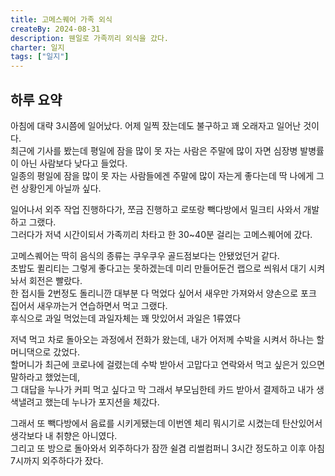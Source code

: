 ```yaml
---
title: 고메스퀘어 가족 외식
createBy: 2024-08-31
description: 웬일로 가족끼리 외식을 갔다.
charter: 일지
tags: ["일지"]
---
```


## 하루 요약

아침에 대략 3시쯤에 일어났다. 어제 일찍 잤는데도 불구하고 꽤 오래자고 일어난 것이다.  
최근에 기사를 봤는데 평일에 잠을 많이 못 자는 사람은 주말에 많이 자면 심장병 발병률이 아닌 사람보다 낮다고 들었다.  
일종의 평일에 잠을 많이 못 자는 사람들에겐 주말에 많이 자는게 좋다는데 딱 나에게 그런 상황인게 아닐까 싶다.

일어나서 외주 작업 진행하다가, 쪼금 진행하고 로또랑 빽다방에서 밀크티 사와서 개발하고 그랬다.  
그러다가 저녁 시간이되서 가족끼리 차타고 한 30~40분 걸리는 고메스퀘어에 갔다.

고메스퀘어는 딱히 음식의 종류는 쿠우쿠우 골드점보다는 안됐었던거 같다.  
초밥도 퀼리티는 그렇게 좋다고는 못하겠는데 미리 만들어둔건 랩으로 씌워서 대기 시켜놔서 회전은 빨랐다.  
한 접시들 2번정도 돌리니깐 대부분 다 먹었다 싶어서 새우만 가져와서 양손으로 포크 집어서 새우까는거 연습하면서 먹고 그랬다.  
후식으로 과일 먹었는데 과일자체는 꽤 맛있어서 과일은 1류였다

저녁 먹고 차로 돌아오는 과정에서 전화가 왔는데, 내가 어저께 수박을 시켜서 하나는 할머니댁으로 갔었다.  
할머니가 최근에 코로나에 걸렸는데 수박 받아서 고맙다고 연락와서 먹고 싶은거 있으면 말하라고 했었는데,  
그 대답을 누나가 커피 먹고 싶다고 막 그래서 부모님한테 카드 받아서 결제하고 내가 생색낼려고 했는데 누나가 포지션을 체갔다.

그래서 또 빽다방에서 음료를 시키게됐는데 이번엔 체리 뭐시기로 시켰는데 탄산있어서 생각보다 내 취향은 아니였다.  
그리고 또 방으로 돌아와서 외주하다가 잠깐 쉴겸 리썰컴퍼니 3시간 정도하고 이후 아침 7시까지 외주하다가 잤다.
